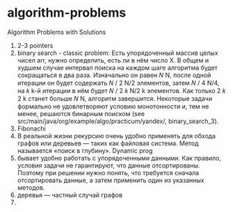 # algorithm-problems
Algorithm Problems with Solutions

1. 2-3 pointers
2. binary search - classic problem: Есть упорядоченный массив целых чисел arr, нужно определить, есть ли в нём число X.
В общем и худшем случае интервал поиска на каждом шаге алгоритма будет сокращаться в два раза. Изначально он равен 𝑁 N, 
после одной итерации он будет содержать 𝑁 / 2 N/2 элементов, затем 𝑁 / 4 N/4, на 𝑘 k-й итерации в нём будет 𝑁 / 2 𝑘 N/2 k элементов. 
Как только 2 𝑘 2 k станет больше 𝑁 N, алгоритм завершится.
Некоторые задачи формально не удовлетворяют условию монотонности и, тем не менее, решаются бинарным поиском (see src/main/java/org/example/algo/practicum/yandex/, binary_search_3).
3. Fibonachi
4. В реальной жизни рекурсию очень удобно применять для обхода графов или деревьев — таких как файловая система. Метод называется «поиск в глубину».
Dynamic prog
5. бывает удобно работать с упорядоченными данными. Как правило, условия задачи не гарантируют, что данные отсортированы. 
Поэтому при решении нужно понять, что требуется сначала отсортировать данные, а затем применить один из указанных методов.
6. деревья — частный случай графов
7. 